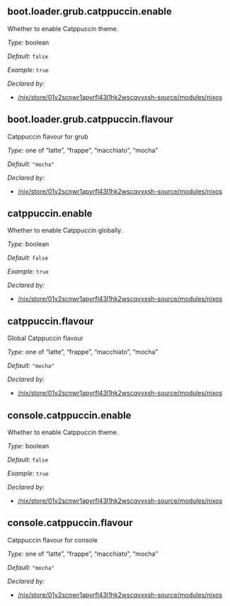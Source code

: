 ## boot\.loader\.grub\.catppuccin\.enable

Whether to enable Catppuccin theme\.



*Type:*
boolean



*Default:*
` false `



*Example:*
` true `

*Declared by:*
 - [/nix/store/01v2scnwr1apyrfl43l1hk2wscqvvxsh-source/modules/nixos](file:///nix/store/01v2scnwr1apyrfl43l1hk2wscqvvxsh-source/modules/nixos)



## boot\.loader\.grub\.catppuccin\.flavour



Catppuccin flavour for grub



*Type:*
one of “latte”, “frappe”, “macchiato”, “mocha”



*Default:*
` "mocha" `

*Declared by:*
 - [/nix/store/01v2scnwr1apyrfl43l1hk2wscqvvxsh-source/modules/nixos](file:///nix/store/01v2scnwr1apyrfl43l1hk2wscqvvxsh-source/modules/nixos)



## catppuccin\.enable



Whether to enable Catppuccin globally\.



*Type:*
boolean



*Default:*
` false `



*Example:*
` true `

*Declared by:*
 - [/nix/store/01v2scnwr1apyrfl43l1hk2wscqvvxsh-source/modules/nixos](file:///nix/store/01v2scnwr1apyrfl43l1hk2wscqvvxsh-source/modules/nixos)



## catppuccin\.flavour



Global Catppuccin flavour



*Type:*
one of “latte”, “frappe”, “macchiato”, “mocha”



*Default:*
` "mocha" `

*Declared by:*
 - [/nix/store/01v2scnwr1apyrfl43l1hk2wscqvvxsh-source/modules/nixos](file:///nix/store/01v2scnwr1apyrfl43l1hk2wscqvvxsh-source/modules/nixos)



## console\.catppuccin\.enable



Whether to enable Catppuccin theme\.



*Type:*
boolean



*Default:*
` false `



*Example:*
` true `

*Declared by:*
 - [/nix/store/01v2scnwr1apyrfl43l1hk2wscqvvxsh-source/modules/nixos](file:///nix/store/01v2scnwr1apyrfl43l1hk2wscqvvxsh-source/modules/nixos)



## console\.catppuccin\.flavour



Catppuccin flavour for console



*Type:*
one of “latte”, “frappe”, “macchiato”, “mocha”



*Default:*
` "mocha" `

*Declared by:*
 - [/nix/store/01v2scnwr1apyrfl43l1hk2wscqvvxsh-source/modules/nixos](file:///nix/store/01v2scnwr1apyrfl43l1hk2wscqvvxsh-source/modules/nixos)



